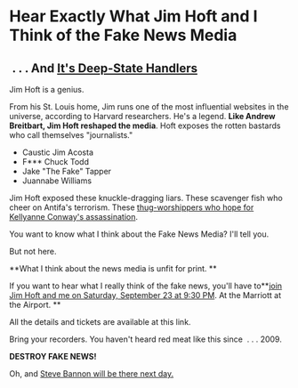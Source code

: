# Hear Exactly What Jim Hoft and I Think of the Fake News Media

##  . . . And [It's Deep-State Handlers](https://hennessysview.com/2017/09/19/flush-the-clapper-it-stinks/)

Jim Hoft is a genius.

From his St. Louis home, Jim runs one of the most influential websites in the universe, according to Harvard researchers. He's a legend. **Like Andrew Breitbart, Jim Hoft reshaped the media**. Hoft exposes the rotten bastards who call themselves "journalists."

* Caustic Jim Acosta
* F*** Chuck Todd
* Jake "The Fake" Tapper
* Juannabe Williams

Jim Hoft exposed these knuckle-dragging liars. These scavenger fish who cheer on Antifa's terrorism. These [thug-worshippers who hope for Kellyanne Conway's assassination](http://www.thegatewaypundit.com/2017/09/want-another-scalise-style-shooting-jim-acosta-announces-kellyanne-conway-no-longer-secret-service/).

You want to know what I think about the Fake News Media? I'll tell you.

But not here.

**What I think about the news media is unfit for print. **

If you want to hear what I really think of the fake news, you'll have to**[join Jim Hoft and me on Saturday, September 23 at 9:30 PM](http://www.thegatewaypundit.com/2017/09/tgps-jim-hoft-author-bill-hennessy-speak-eagle-council-fake-news-mainstream-media/). At the Marriott at the Airport. **

All the details and tickets are available at this link.

Bring your recorders. You haven't heard red meat like this since  . . . 2009.

**DESTROY FAKE NEWS!**

Oh, and [Steve Bannon will be there next day.](http://www.phyllisschlafly.com/events)